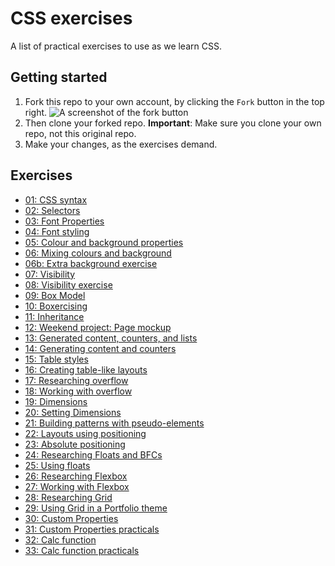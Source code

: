 # CSS exercises

A list of practical exercises to use as we learn CSS.

## Getting started

1. Fork this repo to your own account, by clicking the `Fork` button in the top right. ![A screenshot of the fork button](fork-button.png)
1. Then clone your forked repo. **Important**: Make sure you clone your own repo, not this original repo.
1. Make your changes, as the exercises demand.

## Exercises

- [01: CSS syntax](01-syntax/index.md)
- [02: Selectors](02-selectors/index.md)
- [03: Font Properties](03-font-properties/index.md)
- [04: Font styling](04-font-styling/index.md)
- [05: Colour and background properties](05-color-and-backgrounds/index.md)
- [06: Mixing colours and background](06-color-and-bg-styling/index.md)
- [06b: Extra background exercise](06b-more-exercises/index.md)
- [07: Visibility](07-visibility/index.md)
- [08: Visibility exercise](08-visibility-exercise/index.md)
- [09: Box Model](09-box-model/index.md)
- [10: Boxercising](10-boxing/index.md)
- [11: Inheritance](11-inheritance/index.md)
- [12: Weekend project: Page mockup](12-page-mockup/index.md)
- [13: Generated content, counters, and lists](13-generated-content/index.md)
- [14: Generating content and counters](14-generating-content/index.md)
- [15: Table styles](15-table-styles/index.md)
- [16: Creating table-like layouts](16-table-styling/index.md)
- [17: Researching overflow](17-overflow/index.md)
- [18: Working with overflow](18-working-with-overflow/index.md)
- [19: Dimensions](19-dimensions/index.md)
- [20: Setting Dimensions](20-working-with-dimensions/index.md)
- [21: Building patterns with pseudo-elements](21-pattern-building/index.md)
- [22: Layouts using positioning](22-positioning/index.md)
- [23: Absolute positioning](23-absolute-positioning/index.md)
- [24: Researching Floats and BFCs](24-floats-and-block-formatting-contexts/index.md)
- [25: Using floats](25-working-with-floats/index.md)
- [26: Researching Flexbox](26-flexbox/index.md)
- [27: Working with Flexbox](27-flexboxing/index.md)
- [28: Researching Grid](28-grid/index.md)
- [29: Using Grid in a Portfolio theme](29-grid-portfolio/index.md)
- [30: Custom Properties](30-custom-properties/index.md)
- [31: Custom Properties practicals](30-using-custom-properties/index.md)
- [32: Calc function](32-calc/index.md)
- [33: Calc function practicals](33-using-calc/index.md)
